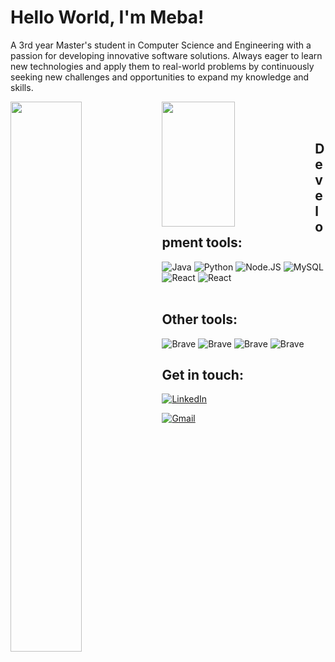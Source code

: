 # Hello World, I'm Meba! 

A 3rd year Master's student in Computer Science and Engineering with a passion for developing innovative software solutions. Always eager to learn new technologies and apply them to real-world problems by continuously seeking new challenges and opportunities to expand my knowledge and skills.

<img align="left" width="47.5%" src="https://github-readme-stats.vercel.app/api?username=mebakid74&show_icons=true&theme=radical" /> 

<img align="left" width="48%" height="200px" src="https://github-readme-stats.vercel.app/api/top-langs/?username=mebakid74&layout=compact" />

<br />

<br />

## Development tools:

<img align="" alt="Java" src="https://img.shields.io/badge/java-%23ED8B00.svg?style=for-the-badge&logo=java&logoColor=white" />

<img align="" alt="Python" src="https://img.shields.io/badge/python-3670A0?style=for-the-badge&logo=python&logoColor=ffdd54" />

<img align="" alt="Node.JS" src="https://img.shields.io/badge/node.js-6DA55F?style=for-the-badge&logo=node.js&logoColor=white" />

<img align="" alt="MySQL" src="https://img.shields.io/badge/mysql-%2300f.svg?style=for-the-badge&logo=mysql&logoColor=white" />

<img align="" alt="React" src="https://img.shields.io/badge/react-%2320232a.svg?style=for-the-badge&logo=react&logoColor=%2361DAFB" />

<img align="" alt="React" src="https://img.shields.io/badge/docker-%230db7ed.svg?style=for-the-badge&logo=docker&logoColor=white" />


<br />

<br />

## Other tools: 

<img align="" alt="Brave" src="https://img.shields.io/badge/figma-%23F24E1E.svg?style=for-the-badge&logo=figma&logoColor=white" />

<img align="" alt="Brave" src="https://img.shields.io/badge/IntelliJIDEA-000000.svg?style=for-the-badge&logo=intellij-idea&logoColor=white" />

<img align="" alt="Brave"  src="https://img.shields.io/badge/Brave-FB542B?style=for-the-badge&logo=Brave&logoColor=white" />

<img align="" alt="Brave" src="https://img.shields.io/badge/Notion-%23000000.svg?style=for-the-badge&logo=notion&logoColor=white" />

<br />

## Get in touch:

[![LinkedIn](https://img.shields.io/badge/LinkedIn-%230077B5.svg?logo=linkedin&logoColor=white)](https://linkedin.com/in/mebakid74) 

[![Gmail](https://img.shields.io/badge/Gmail-D14836?style=for-the-badge&logo=gmail&logoColor=white)](mebakidwork@gmail.com)

